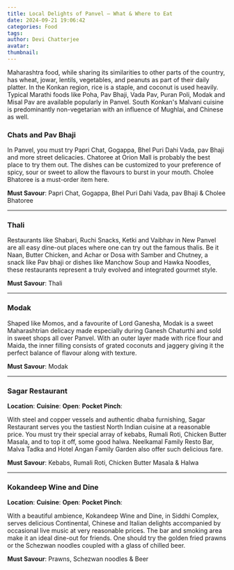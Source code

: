 ```yaml
---
title: Local Delights of Panvel – What & Where to Eat
date: 2024-09-21 19:06:42
categories: Food
tags:
author: Devi Chatterjee
avatar:
thumbnail:
---
```

Maharashtra food, while sharing its similarities to other parts of the country, has wheat, jowar, lentils, vegetables, and peanuts as part of their daily platter. In the Konkan region, rice is a staple, and coconut is used heavily. Typical Marathi foods like Poha, Pav Bhaji, Vada Pav, Puran Poli, Modak and Misal Pav are available popularly in Panvel. South Konkan's Malvani cuisine is predominantly non-vegetarian with an influence of Mughlai, and Chinese as well.

### Chats and Pav Bhaji
In Panvel, you must try Papri Chat, Gogappa, Bhel Puri Dahi Vada, pav Bhaji and more street delicacies. Chatoree at Orion Mall is probably the best place to try them out. The dishes can be customized to your preference of spicy, sour or sweet to allow the flavours to burst in your mouth. Cholee Bhatoree is a must-order item here.

**Must Savour**: Papri Chat, Gogappa, Bhel Puri Dahi Vada, pav Bhaji & Cholee Bhatoree

---

### Thali
Restaurants like Shabari, Ruchi Snacks, Ketki and Vaibhav in New Panvel are all easy dine-out places where one can try out the famous thalis. Be it Naan, Butter Chicken, and Achar or Dosa with Samber and Chutney, a snack like Pav bhaji or dishes like Manchow Soup and Hawka Noodles, these restaurants represent a truly evolved and integrated gourmet style.

**Must Savour**: Thali

---

### Modak
Shaped like Momos, and a favourite of Lord Ganesha, Modak is a sweet Maharashtrian delicacy made especially during Ganesh Chaturthi and sold in sweet shops all over Panvel. With an outer layer made with rice flour and Maida, the inner filling consists of grated coconuts and jaggery giving it the perfect balance of flavour along with texture.

**Must Savour**: Modak

---

### Sagar Restaurant
**Location**:
**Cuisine**:
**Open**:
**Pocket Pinch**:

With steel and copper vessels and authentic dhaba furnishing, Sagar Restaurant serves you the tastiest North Indian cuisine at a reasonable price. You must try their special array of kebabs, Rumali Roti, Chicken Butter Masala, and to top it off, some good halwa. Neelkamal Family Resto Bar, Malva Tadka and Hotel Angan Family Garden also offer such delicious fare.

**Must Savour**: Kebabs, Rumali Roti, Chicken Butter Masala & Halwa

---

### Kokandeep Wine and Dine
**Location**:
**Cuisine**:
**Open**:
**Pocket Pinch**:

With a beautiful ambience, Kokandeep Wine and Dine, in Siddhi Complex, serves delicious Continental, Chinese and Italian delights accompanied by occasional live music at very reasonable prices. The bar and smoking area make it an ideal dine-out for friends. One should try the golden fried prawns or the Schezwan noodles coupled with a glass of chilled beer.

**Must Savour**: Prawns, Schezwan noodles & Beer
